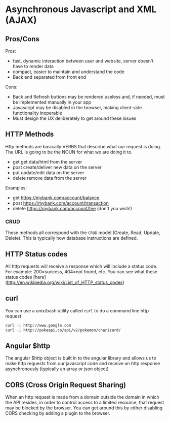 # Asynchronous Javascript and XML (AJAX)

## Pros/Cons
Pros:
- fast, dynamic interaction between user and website, server doesn't have to render data
- compact, easier to maintain and understand the code
- Back end separated from front end

Cons:
- Back and Refresh buttons may be rendered useless and, if needed, must be implemented manually in your app
- Javascript may be disabled in the browser, making client-side functionality inoperable
- Must design the UX deliberately to get around these issues


## HTTP Methods
Http methods are basically VERBS that describe what our request is doing.
The URL is going to be the NOUN for what we are doing it to.
- get    get data/html from the server
- post   create/deliver new data on the server
- put    update/edit data on the server
- delete remove data from the server

Examples: 
- get    https://mybank.com/account/balance
- post   https://mybank.com/account/transaction
- delete https://mybank.com/account/fee    (don't you wish!)

### CRUD
These methods all correspond with the `CRUD` model (Create, Read, Update, Delete).  This is typically how database instructions are defined.

## HTTP Status codes
All http requests will receive a response which will include a status code.
For example: 200=success, 404=not found, etc.
You can see what these status codes [here] (http://en.wikipedia.org/wiki/List_of_HTTP_status_codes)

## curl
You can use a unix/bash utility called `curl` to do a command line http request

```sh
curl -i http://www.google.com
curl -i http://pokeapi.co/api/v2/pokemon/charizard/
```

## Angular $http
The angular $http object is built in to the angular library and allows us to make http requests from our javascript code and receive an http response asynchronously (typically an array or json object)

## CORS (Cross Origin Request Sharing)
When an http request is made from a domain outside the domain in which the API resides,
in order to control access to a limited resource, that request may be blocked by the browser.
You can get around this by either disabling CORS checking by adding a plugin to the browser.